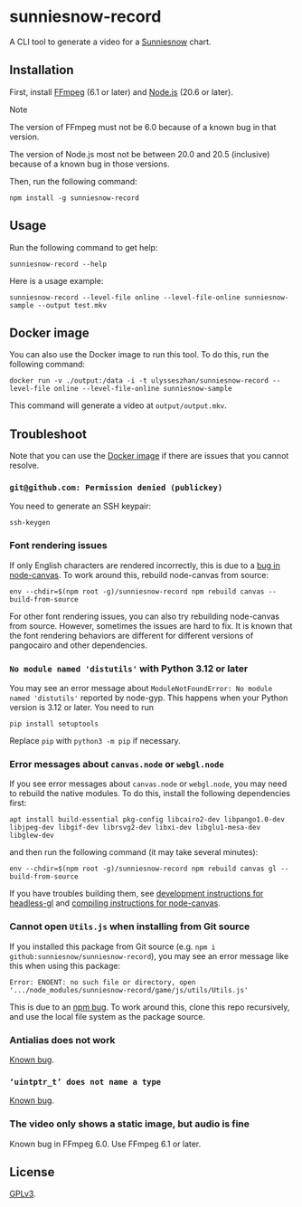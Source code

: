 # sunniesnow-record

A CLI tool to generate a video for a
[Sunniesnow](https://github.com/sunniesnow/sunniesnow) chart.

## Installation

First, install [FFmpeg](https://ffmpeg.org/) (6.1 or later)
and [Node.js](https://nodejs.org/) (20.6 or later).

> [!NOTE]
> The version of FFmpeg must not be 6.0
> because of a known bug in that version.
>
> The version of Node.js most not be between 20.0 and 20.5 (inclusive)
> because of a known bug in those versions.

Then, run the following command:

```shell
npm install -g sunniesnow-record
```

## Usage

Run the following command to get help:

```shell
sunniesnow-record --help
```

Here is a usage example:

```shell
sunniesnow-record --level-file online --level-file-online sunniesnow-sample --output test.mkv
```

## Docker image

You can also use the Docker image to run this tool.
To do this, run the following command:

```shell
docker run -v ./output:/data -i -t ulysseszhan/sunniesnow-record --level-file online --level-file-online sunniesnow-sample
```

This command will generate a video at `output/output.mkv`.

## Troubleshoot

Note that you can use the [Docker image](#docker-image)
if there are issues that you cannot resolve.

### `git@github.com: Permission denied (publickey)`

You need to generate an SSH keypair:

```shell
ssh-keygen
```

### Font rendering issues

If only English characters are rendered incorrectly,
this is due to a [bug in node-canvas](https://github.com/Automattic/node-canvas/issues/2332).
To work around this, rebuild node-canvas from source:

```shell
env --chdir=$(npm root -g)/sunniesnow-record npm rebuild canvas --build-from-source
```

For other font rendering issues, you can also try rebuilding node-canvas from source.
However, sometimes the issues are hard to fix.
It is known that the font rendering behaviors are different
for different versions of pangocairo and other dependencies.

### `No module named 'distutils'` with Python 3.12 or later

You may see an error message about `ModuleNotFoundError: No module named 'distutils'`
reported by node-gyp.
This happens when your Python version is 3.12 or later. You need to run

```shell
pip install setuptools
```

Replace `pip` with `python3 -m pip` if necessary.

### Error messages about `canvas.node` or `webgl.node`

If you see error messages about `canvas.node` or `webgl.node`,
you may need to rebuild the native modules.
To do this, install the following dependencies first:

```shell
apt install build-essential pkg-config libcairo2-dev libpango1.0-dev libjpeg-dev libgif-dev librsvg2-dev libxi-dev libglu1-mesa-dev libglew-dev
```

and then run the following command (it may take several minutes):

```shell
env --chdir=$(npm root -g)/sunniesnow-record npm rebuild canvas gl --build-from-source
```

If you have troubles building them, see
[development instructions for headless-gl](https://github.com/stackgl/headless-gl#how-should-i-set-up-a-development-environment-for-headless-gl)
and
[compiling instructions for node-canvas](https://github.com/Automattic/node-canvas#compiling).

### Cannot open `Utils.js` when installing from Git source

If you installed this package from Git source (e.g. `npm i github:sunniesnow/sunniesnow-record`),
you may see an error message like this when using this package:

```plain
Error: ENOENT: no such file or directory, open '.../node_modules/sunniesnow-record/game/js/utils/Utils.js'
```

This is due to an [npm bug](https://github.com/npm/cli/issues/2774).
To work around this, clone this repo recursively,
and use the local file system as the package source.

### Antialias does not work

[Known bug](https://github.com/stackgl/headless-gl/issues/282).

### `‘uintptr_t’ does not name a type`

[Known bug](https://github.com/pixijs/node/issues/18).

### The video only shows a static image, but audio is fine

Known bug in FFmpeg 6.0. Use FFmpeg 6.1 or later.

## License

[GPLv3](https://www.gnu.org/licenses/gpl-3.0.en.html).
